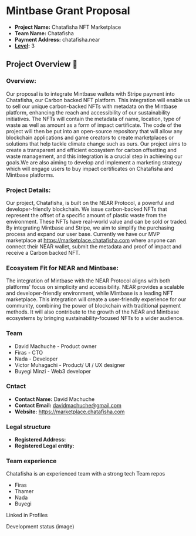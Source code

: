 # Mintbase Grant Proposal

- **Project Name:** Chatafisha NFT Marketplace
- **Team Name:** Chatafisha
- **Payment Address:** chatafisha.near
- **[Level](../README.md#level_slider-levels):** 3

## Project Overview :page_facing_up:

### Overview:
Our proposal is to integrate Mintbase wallets with Stripe payment into Chatafisha, our Carbon backed NFT platform. This integration will enable us to sell our unique carbon-backed NFTs with metadata on the Mintbase platform, enhancing the reach and accessibility of our sustainability initiatives. The NFTs will contain the metadata of name, location, type of waste as well as amount as a form of impact certificate. The code of the project will then be put into an open-source repository that will allow any blockchain applications and game creators to create marketplaces or solutions that help tackle climate change such as ours. Our project aims to create a transparent and efficient ecosystem for carbon offsetting and waste management, and this integration is a crucial step in achieving our goals.We are also aiming to develop and implement a marketing strategy which will engage users to buy impact certificates on Chatafisha and Mintbase platforms. 


### Project Details:
Our project, Chatafisha, is built on the NEAR Protocol, a powerful and developer-friendly blockchain. We issue carbon-backed NFTs that represent the offset of a specific amount of plastic waste from the environment. These NFTs have real-world value and can be sold or traded. By integrating Mintbase and Stripe, we aim to simplify the purchasing process and expand our user base.
Currently we have our MVP marketplace at https://marketplace.chatafisha.com where anyone can connect their NEAR wallet, submit the metadata and proof of impact and receive a Carbon backed NFT.

### Ecosystem Fit for NEAR and Mintbase:
The integration of Mintbase with the NEAR Protocol aligns with both platforms' focus on simplicity and accessibility. NEAR provides a scalable and developer-friendly environment, while Mintbase is a leading NFT marketplace. This integration will create a user-friendly experience for our community, combining the power of blockchain with traditional payment methods. It will also contribute to the growth of the NEAR and Mintbase ecosystems by bringing sustainability-focused NFTs to a wider audience.

### Team
- David Machuche - Product owner
- Firas - CTO
- Nada - Developer
- Victor Muhagachi - Product/ UI / UX designer
- Buyegi Minzi - Web3 developer 

### Cntact
- **Contact Name:** David Machuche
- **Contact Email:** davidmachuche@gmail.com
- **Website:** https://marketplace.chatafisha.com

### Legal structure

- **Registered Address:**
- **Registered Legal entity:** 

### Team experience
Chatafisha is an experienced team with a strong tech
Team repos
- Firas
- Thamer
- Nada
- Buyegi

Linked in Profiles

Development status (image)

